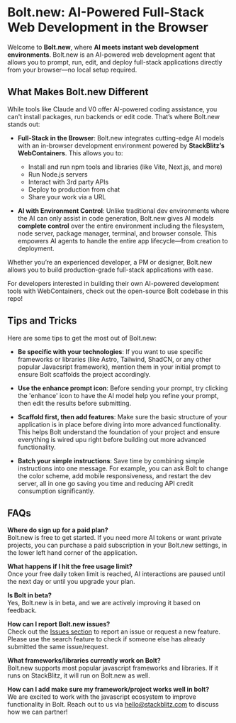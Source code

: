 # Bolt.new: AI-Powered Full-Stack Web Development in the Browser

Welcome to **Bolt.new**, where **AI meets instant web development environments**. Bolt.new is an AI-powered web development agent that allows you to prompt, run, edit, and deploy full-stack applications directly from your browser—no local setup required.

## What Makes Bolt.new Different

While tools like Claude and V0 offer AI-powered coding assistance, you can't install packages, run backends or edit code. That’s where Bolt.new stands out:

- **Full-Stack in the Browser**: Bolt.new integrates cutting-edge AI models with an in-browser development environment powered by **StackBlitz’s WebContainers**. This allows you to:
  - Install and run npm tools and libraries (like Vite, Next.js, and more)
  - Run Node.js servers
  - Interact with 3rd party APIs
  - Deploy to production from chat
  - Share your work via a URL

- **AI with Environment Control**: Unlike traditional dev environments where the AI can only assist in code generation, Bolt.new gives AI models **complete control** over the entire  environment including the filesystem, node server, package manager, terminal, and browser console. This empowers AI agents to handle the entire app lifecycle—from creation to deployment.

Whether you’re an experienced developer, a PM or designer, Bolt.new allows you to build production-grade full-stack applications with ease.

For developers interested in building their own AI-powered development tools with WebContainers, check out the open-source Bolt codebase in this repo!

## Tips and Tricks

Here are some tips to get the most out of Bolt.new:

- **Be specific with your technologies**: If you want to use specific frameworks or libraries (like Astro, Tailwind, ShadCN, or any other popular Javacsript framework), mention them in your initial prompt to ensure Bolt scaffolds the project accordingly.
  
- **Use the enhance prompt icon**: Before sending your prompt, try clicking the 'enhance' icon to have the AI model help you refine your prompt, then edit the results before submitting.

- **Scaffold first, then add features**: Make sure the basic structure of your application is in place before diving into more advanced functionality. This helps Bolt understand the foundation of your project and ensure everything is wired upu right before building out more advanced functionality.

- **Batch your simple instructions**: Save time by combining simple instructions into one message. For example, you can ask Bolt to change the color scheme, add mobile responsiveness, and restart the dev server, all in one go saving you time and reducing API credit consumption significantly.

## FAQs

**Where do sign up for a paid plan?**  
Bolt.new is free to get started. If you need more AI tokens or want private projects, you can purchase a paid subscription in your Bolt.new settings, in the lower left hand corner of the application. 

**What happens if I hit the free usage limit?**  
Once your free daily token limit is reached, AI interactions are paused until the next day or until you upgrade your plan.


**Is Bolt in beta?**  
Yes, Bolt.new is in beta, and we are actively improving it based on feedback.

**How can I report Bolt.new issues?**  
Check out the [Issues section](https://github.com/bolt.new/issues) to report an issue or request a new feature. Please use the search feature to check if someone else has already submitted the same issue/request.

**What frameworks/libraries currently work on Bolt?**  
Bolt.new supports most popular javascript frameworks and libraries. If it runs on StackBlitz, it will run on Bolt.new as well.

**How can I add make sure my framework/project works well in bolt?**  
We are excited to work with the javascript ecosystem to improve functionality in Bolt. Reach out to us via [hello@stackblitz.com](mailto:hello@stackblitz.com) to discuss how we can partner!
